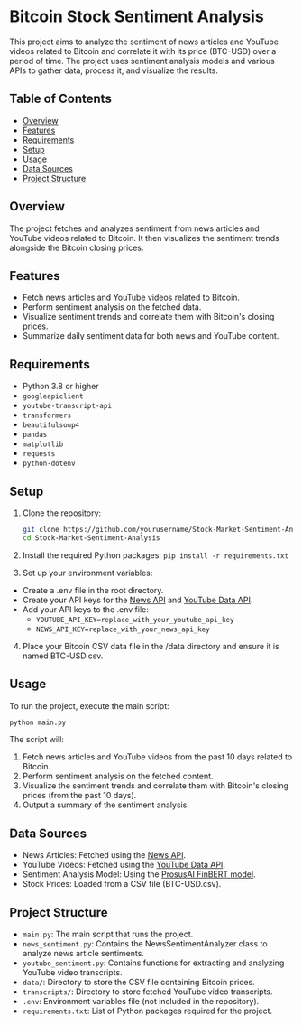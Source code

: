 # Bitcoin Stock Sentiment Analysis

This project aims to analyze the sentiment of news articles and YouTube videos related to Bitcoin and correlate it with its price (BTC-USD) over a period of time. The project uses sentiment analysis models and various APIs to gather data, process it, and visualize the results.

## Table of Contents

- [Overview](#overview)
- [Features](#features)
- [Requirements](#requirements)
- [Setup](#setup)
- [Usage](#usage)
- [Data Sources](#data-sources)
- [Project Structure](#project-structure)

## Overview

The project fetches and analyzes sentiment from news articles and YouTube videos related to Bitcoin. It then visualizes the sentiment trends alongside the Bitcoin closing prices.

## Features

- Fetch news articles and YouTube videos related to Bitcoin.
- Perform sentiment analysis on the fetched data.
- Visualize sentiment trends and correlate them with Bitcoin's closing prices.
- Summarize daily sentiment data for both news and YouTube content.

## Requirements

- Python 3.8 or higher
- `googleapiclient`
- `youtube-transcript-api`
- `transformers`
- `beautifulsoup4`
- `pandas`
- `matplotlib`
- `requests`
- `python-dotenv`

## Setup

1. Clone the repository:

   ```sh
   git clone https://github.com/yourusername/Stock-Market-Sentiment-Analysis.git
   cd Stock-Market-Sentiment-Analysis

   ```

2. Install the required Python packages:
   `pip install -r requirements.txt`

3. Set up your environment variables:

- Create a .env file in the root directory.
- Create your API keys for the [News API](https://newsapi.org/) and [YouTube Data API](https://console.developers.google.com/).
- Add your API keys to the .env file:
  - `YOUTUBE_API_KEY=replace_with_your_youtube_api_key`
  - `NEWS_API_KEY=replace_with_your_news_api_key`

4. Place your Bitcoin CSV data file in the /data directory and ensure it is named BTC-USD.csv.

## Usage

To run the project, execute the main script:

```sh
python main.py
```

The script will:

1. Fetch news articles and YouTube videos from the past 10 days related to Bitcoin.
2. Perform sentiment analysis on the fetched content.
3. Visualize the sentiment trends and correlate them with Bitcoin's closing prices (from the past 10 days).
4. Output a summary of the sentiment analysis.

## Data Sources

- News Articles: Fetched using the [News API](https://newsapi.org/).
- YouTube Videos: Fetched using the [YouTube Data API](https://console.developers.google.com/).
- Sentiment Analysis Model: Using the [ProsusAI FinBERT model](https://huggingface.co/ProsusAI/finbert).
- Stock Prices: Loaded from a CSV file (BTC-USD.csv).

## Project Structure

- `main.py`: The main script that runs the project.
- `news_sentiment.py`: Contains the NewsSentimentAnalyzer class to analyze news article sentiments.
- `youtube_sentiment.py`: Contains functions for extracting and analyzing YouTube video transcripts.
- `data/`: Directory to store the CSV file containing Bitcoin prices.
- `transcripts/`: Directory to store fetched YouTube video transcripts.
- `.env`: Environment variables file (not included in the repository).
- `requirements.txt`: List of Python packages required for the project.
